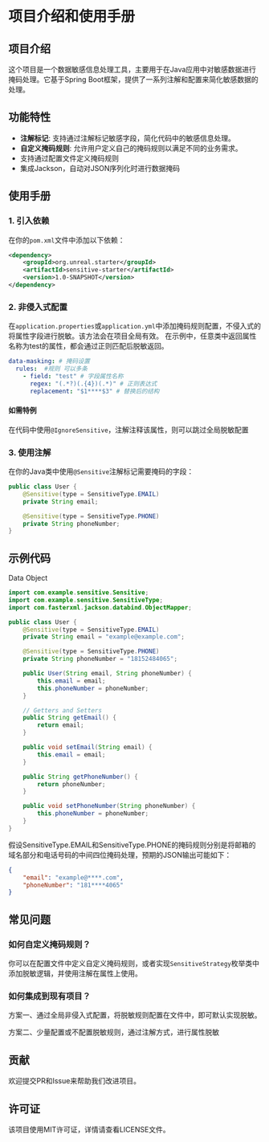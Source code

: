 # 项目介绍和使用手册

## 项目介绍

这个项目是一个数据敏感信息处理工具，主要用于在Java应用中对敏感数据进行掩码处理。它基于Spring Boot框架，提供了一系列注解和配置来简化敏感数据的处理。

## 功能特性

- **注解标记**: 支持通过注解标记敏感字段，简化代码中的敏感信息处理。
- **自定义掩码规则**: 允许用户定义自己的掩码规则以满足不同的业务需求。
- 支持通过配置文件定义掩码规则
- 集成Jackson，自动对JSON序列化时进行数据掩码

## 使用手册

### 1. 引入依赖

在你的`pom.xml`文件中添加以下依赖：

```xml
<dependency>
    <groupId>org.unreal.starter</groupId>
    <artifactId>sensitive-starter</artifactId>
    <version>1.0-SNAPSHOT</version>
</dependency>
```

### 2. 非侵入式配置

在`application.properties`或`application.yml`中添加掩码规则配置，不侵入式的将属性字段进行脱敏。该方法会在项目全局有效。
在示例中，任意类中返回属性名称为test的属性，都会通过正则匹配后脱敏返回。

```yaml
data-masking: # 掩码设置
  rules:  #规则 可以多条
    - field: "test" # 字段属性名称
      regex: "(.*?)(.{4})(.*)" # 正则表达式
      replacement: "$1****$3" # 替换后的结构
```

#### 如需特例

在代码中使用`@IgnoreSensitive`，注解注释该属性，则可以跳过全局脱敏配置

### 3. 使用注解

在你的Java类中使用`@Sensitive`注解标记需要掩码的字段：

```java
public class User {
    @Sensitive(type = SensitiveType.EMAIL)
    private String email;

    @Sensitive(type = SensitiveType.PHONE)
    private String phoneNumber;
}
```

## 示例代码
Data Object
``` java
import com.example.sensitive.Sensitive;
import com.example.sensitive.SensitiveType;
import com.fasterxml.jackson.databind.ObjectMapper;

public class User {
    @Sensitive(type = SensitiveType.EMAIL)
    private String email = "example@example.com";

    @Sensitive(type = SensitiveType.PHONE)
    private String phoneNumber = "18152484065";

    public User(String email, String phoneNumber) {
        this.email = email;
        this.phoneNumber = phoneNumber;
    }

    // Getters and Setters
    public String getEmail() {
        return email;
    }

    public void setEmail(String email) {
        this.email = email;
    }

    public String getPhoneNumber() {
        return phoneNumber;
    }

    public void setPhoneNumber(String phoneNumber) {
        this.phoneNumber = phoneNumber;
    }
}
```
假设SensitiveType.EMAIL和SensitiveType.PHONE的掩码规则分别是将邮箱的域名部分和电话号码的中间四位掩码处理，预期的JSON输出可能如下：
``` json
{
    "email": "example@****.com",
    "phoneNumber": "181****4065"
}

```




## 常见问题

### 如何自定义掩码规则？

你可以在配置文件中定义自定义掩码规则，或者实现`SensitiveStrategy`枚举类中添加脱敏逻辑，并使用注解在属性上使用。

### 如何集成到现有项目？

方案一、通过全局非侵入式配置，将脱敏规则配置在文件中，即可默认实现脱敏。

方案二、少量配置或不配置脱敏规则，通过注解方式，进行属性脱敏

## 贡献

欢迎提交PR和Issue来帮助我们改进项目。

## 许可证

该项目使用MIT许可证，详情请查看LICENSE文件。
